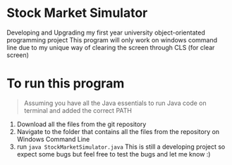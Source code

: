 # Stock Market Simulator
Developing and Upgrading my first year university object-orientated programming project
This program will only work on windows command line due to my unique way of clearing the screen through CLS (for clear screen)
# To run this program
>Assuming you have all the Java essentials to run Java code on terminal and added the correct PATH
1. Download all the files from the git repository
2. Navigate to the folder that contains all the files from the repository on Windows Command Line
3. run `java StockMarketSimulator.java`
This is still a developing project so expect some bugs but feel free to test the bugs and let me know :)

